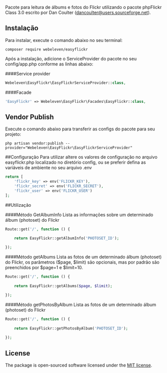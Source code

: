 
Pacote para leitura de álbums e fotos do Flickr utilizando o pacote phpFlickr Class 3.0 escrito por Dan Coulter (dancoulter@users.sourceforge.net).

## Instalação
Para instalar, execute o comando abaixo no seu terminal:

```shell
composer require webeleven/easyflickr
```

Após a instalação, adicione o ServiceProvider do pacote no seu config/app.php conforme as linhas abaixo:

####Service provider
```php
Webeleven\EasyFlickr\EasyFlickrServiceProvider::class,
```

####Facade
```php
'EasyFlickr' => Webeleven\EasyFlickr\Facades\EasyFlickr::class,
```

## Vendor Publish
Execute o comando abaixo para transferir as configs do pacote para seu projeto:

```shell
php artisan vendor:publish --provider="Webeleven\EasyFlickr\EasyFlickrServiceProvider"
```

##Configuração
Para utilizar altere os valores de configuração no arquivo easyflickr.php localizado no diretório config, ou se preferir defina as variáveis de ambiente no seu arquivo .env 

```php
return [
    'flickr_key' => env('FLICKR_KEY'),
    'flickr_secret' => env('FLICKR_SECRET'),
    'flickr_user' => env('FLICKR_USER')
];
```
##Utilização

####Método GetAlbumInfo
Lista as informações sobre um determinado álbum (photoset) do Flickr

```php
Route::get('/', function () {

    return EasyFlickr::getAlbumInfo('PHOTOSET_ID');
     
});
```

####Método getAlbums
Lista as fotos de um determinado álbum (photoset) do Flickr, os parâmetros ($page, $limit) são opcionais, mas por padrão são preenchidos por $page=1 e $limit=10.  

```php
Route::get('/', function () {
    
    return EasyFlickr::getAlbums($page, $limit); 

});
```

####Método getPhotosByAlbum
Lista as fotos de um determinado álbum (photoset) do Flickr

```php
Route::get('/', function () {
    
    return EasyFlickr::getPhotosByAlbum('PHOTOSET_ID'); 
    
});
```


## License
The package is open-sourced software licensed under the [MIT license](http://opensource.org/licenses/MIT).


